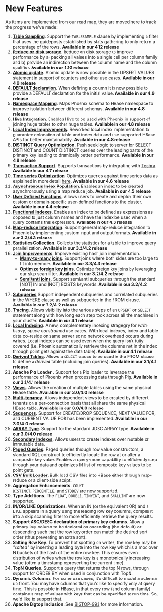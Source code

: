 # New Features

As items are implemented from our road map, they are moved here to track the progress we've made:

1. **[Table Sampling](tablesample.html)**. Support the <code>TABLESAMPLE</code> clause by implementing a filter that uses the guideposts established by stats gathering to only return a percentage of the rows. **Available in our 4.12 release**
1. **[Reduce on disk storage](https://phoenix.apache.org/columnencoding.html)**. Reduce on disk storage to improve performance by a) packing all values into a single cell per column family and b) provide an indirection between the column name and the column qualifier. **Available in our 4.10 release**
1. **[Atomic update](https://phoenix.apache.org/atomic_upsert.html)**. Atomic update is now possible in the UPSERT VALUES statement in support of counters and other use cases. **Available in our 4.9 release**
6. **[DEFAULT declaration](https://phoenix.apache.org/language/index.html#column_def)**. When defining a column it is now possible to provide a DEFAULT declaration for the initial value. **Available in our 4.9 release**
1. **[Namespace Mapping](https://issues.apache.org/jira/browse/PHOENIX-1311)**. Maps Phoenix schema to HBase namespace to improve isolation between different schemas. **Available in our 4.8  release**
1. **[Hive Integration](https://issues.apache.org/jira/browse/PHOENIX-2743)**. Enables Hive to be used with Phoenix in support of joining huge tables to other huge tables. **Available in our 4.8  release**
1. **[Local Index Improvements](https://issues.apache.org/jira/browse/PHOENIX-1734)**. Reworked local index implementation to guarantee colocation of table and index data and use supported HBase APIs for better maintainability. **Available in our 4.8  release**
1. **[DISTINCT Query Optimization](https://issues.apache.org/jira/browse/PHOENIX-258)**. Push seek logic to server for SELECT DISTINCT and COUNT DISTINCT queries over the leading parts of the primary key leading to dramically better performance. **Available in our 4.8  release**
1. **[Transaction Support](transactions.html)**. Supports transactions by integrating with [Tephra](https://github.com/continuuity/tephra). **Available in our 4.7  release**
1. **[Time series Optimization](rowtimestamp.html)**. Optimizes queries against time series data as explained in more detail [here](https://blogs.apache.org/phoenix/entry/new_optimization_for_time_series). **Available in our 4.6  release**
1. **[Asynchronous Index Population](secondary_indexing.html#Asynchronous_Index_Population)**. Enables an index to be created asynchronously using a map reduce job. **Available in our 4.5 release**
2. **[User Defined Functions](udf.html)**. Allows users to create and deploy their own custom or domain-specific user-defined functions to the cluster. **Available in our 4.4 release**
1. **[Functional Indexes](secondary_indexing.html#Functional_Indexes)**. Enables an index to be defined as expressions as opposed to just column names and have the index be used when a query contains this expression. **Available in our 4.3 release**
2. **[Map-reduce Integration](phoenix_mr.html)**. Support general map-reduce integration to Phoenix by implementing custom input and output formats. **Available in our 3.3/4.3 release**
1. **[Statistics Collection](update_statistics.html)**. Collects the statistics for a table to improve query parallelization. **Available in our 3.2/4.2 release**
2. **[Join Improvements](joins.html)**. Improve existing hash join implementation.
    * **[Many-to-many joins](https://issues.apache.org/jira/browse/PHOENIX-1179)**. Support joins where both sides are too large to fit into memory. **Available in our 3.3/4.3 release**
    * **[Optimize foreign key joins](https://issues.apache.org/jira/browse/PHOENIX-852)**. Optimize foreign key joins by leveraging our skip scan filter. **Available in our 3.2/4.2 release**
    * **[Semi/anti joins](https://issues.apache.org/jira/browse/PHOENIX-167)**. Support semi/anti subqueries through the standard [NOT] IN and [NOT] EXISTS keywords. **Available in our 3.2/4.2 release**
3. **[Subqueries](subqueries.html)** Support independent subqueries and correlated subqueries in the WHERE clause as well as subqueries in the FROM clause. **Available in our 3.2/4.2 release**
1. **[Tracing](tracing.html)**. Allows visibility into the various steps of an <code>UPSERT</code> or <code>SELECT</code> statement along with how long each step took across all the machines in your cluster. **Available in our 4.1 release**
2. **[Local Indexing](secondary_indexing.html#Local_Indexing)**. A new, complementary indexing stragegry for _write heavy_, _space constrained_ use cases. With local indexes, index and table data co-reside on same server so no network overhead occurs during writes. Local indexes can be used even when the query isn’t fully covered (i.e. Phoenix automatically retrieve the columns not in the index through point gets against the data table). **Available in our 4.1 release**
8. **[Derived Tables](https://issues.apache.org/jira/browse/PHOENIX-136)**. Allows a <code>SELECT</code> clause to be used in the FROM clause to define a _derived_ table (including join queries). **Available in our 3.1/4.1 release**
9. **[Apache Pig Loader](pig_integration.html#Pig_Loader)** . Support for a Pig loader to leverage the performance of Phoenix when processing data through Pig. **Available in our 3.1/4.1 release**
2. **[Views](views.html)**. Allows the creation of multiple tables using the same physical HBase table. **Available in our 3.0/4.0 release**
3. **[Multi-tenancy](multi-tenancy.html)**. Allows independent views to be created by different tenants on a per-connection basis that all share the same physical HBase table. **Available in our 3.0/4.0 release**
2. **[Sequences](sequences.html)**. Support for CREATE/DROP SEQUENCE, NEXT VALUE FOR, and CURRENT VALUE FOR has been implemented. **Available in our 3.0/4.0 release**
4. **[ARRAY Type](array_type.html)**. Support for the standard JDBC ARRAY type. **Available in our 3.0/4.0 release**
1. **[Secondary Indexes](secondary_indexing.html)**. Allows users to create indexes over mutable or immutable data.
2. **[Paged Queries](paged.html)**. Paged queries through row value constructors, a standard SQL construct to efficiently locate the row at or after a composite key value. Enables a query-more capability to efficiently step through your data and optimizes IN list of composite key values to be point gets.
3. **[CSV Bulk Loader](bulk_dataload.html)**. Bulk load CSV files into HBase either through map-reduce or a client-side script.
2. **Aggregation Enhancements**. <code>COUNT DISTINCT</code>, <code>PERCENTILE</code>, and <code>STDDEV</code> are now supported.
4. **Type Additions**. The <code>FLOAT</code>, <code>DOUBLE</code>, <code>TINYINT</code>, and <code>SMALLINT</code> are now supported.
2. **IN/OR/LIKE Optimizations**. When an IN (or the equivalent OR) and a LIKE appears in a query using the leading row key columns, compile it into a skip scanning filter to more efficiently retrieve the query results.
3. **Support ASC/DESC declaration of primary key columns**. Allow a primary key column to be declared as ascending (the default) or descending such that the row key order can match the desired sort order (thus preventing an extra sort).
3. **Salting Row Key**. To prevent hot spotting on writes, the row key may be *"salted"* by inserting a leading byte into the row key which is a mod over N buckets of the hash of the entire row key. This ensures even distribution of writes when the row key is a monotonically increasing value (often a timestamp representing the current time).
4. **TopN Queries**. Support a query that returns the top N rows, through support for ORDER BY when used in conjunction with TopN.
6. **Dynamic Columns**. For some use cases, it's difficult to model a schema up front. You may have columns that you'd like to specify only at query time. This is possible in HBase, in that every row (and column family) contains a map of values with keys that can be specified at run time. So, we'd like to support that.
7. **Apache Bigtop Inclusion**. See [BIGTOP-993](http://issues.apache.org/jira/browse/BIGTOP-993) for more information.


